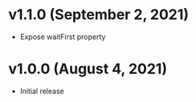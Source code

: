 # v1.1.0 (September 2, 2021)
* Expose waitFirst property

# v1.0.0 (August 4, 2021)
* Initial release
